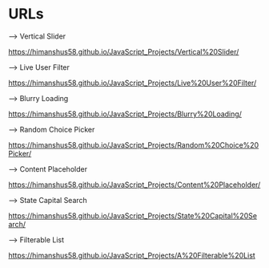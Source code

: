# URLs

--> Vertical Slider

https://himanshus58.github.io/JavaScript_Projects/Vertical%20Slider/

--> Live User Filter

https://himanshus58.github.io/JavaScript_Projects/Live%20User%20Filter/

--> Blurry Loading

https://himanshus58.github.io/JavaScript_Projects/Blurry%20Loading/

--> Random Choice Picker

https://himanshus58.github.io/JavaScript_Projects/Random%20Choice%20Picker/

--> Content Placeholder

https://himanshus58.github.io/JavaScript_Projects/Content%20Placeholder/

--> State Capital Search

https://himanshus58.github.io/JavaScript_Projects/State%20Capital%20Search/

--> Filterable List

https://himanshus58.github.io/JavaScript_Projects/A%20Filterable%20List
